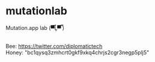 # mutationlab
Mutation.app lab (▀̿Ĺ̯▀̿ ̿) <br /><br />



Bee: https://twitter.com/diplomatictech <br />
Honey: "bc1qysq3zmhcrt0gkf9xkq4chrjs2cgr3negp5plj5" 
